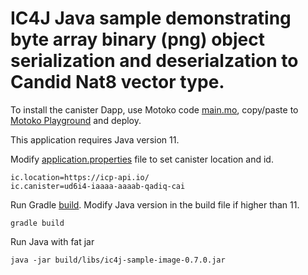 # IC4J Java sample demonstrating byte array binary (png) object serialization and deserialzation to Candid Nat8 vector type.

To install the canister Dapp, use Motoko code [main.mo](src/main.mo), copy/paste to [Motoko Playground](https://m7sm4-2iaaa-aaaab-qabra-cai.raw.ic0.app/) and deploy.

This application requires Java version 11.

Modify [application.properties](src/main/resources/application.properties) file to set canister location and id.

```
ic.location=https://icp-api.io/
ic.canister=ud6i4-iaaaa-aaaab-qadiq-cai
```

Run Gradle [build](build.gradle). Modify Java version in the build file if higher than 11.

```
gradle build
```

Run Java with fat jar

```
java -jar build/libs/ic4j-sample-image-0.7.0.jar
```

